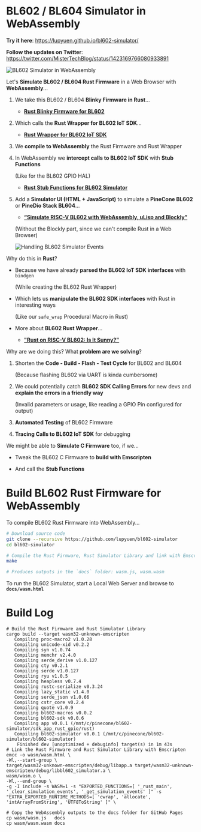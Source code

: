 # BL602 / BL604 Simulator in WebAssembly

__Try it here__: https://lupyuen.github.io/bl602-simulator/

__Follow the updates on Twitter__: https://twitter.com/MisterTechBlog/status/1423169766080933891

![BL602 Simulator in WebAssembly](https://lupyuen.github.io/images/adc-simulator2.png)

Let's __Simulate BL602 / BL604 Rust Firmware__ in a Web Browser with __WebAssembly__...

1.  We take this BL602 / BL604 __Blinky Firmware in Rust__...

    - [__Rust Blinky Firmware for BL602__](sdk_app_rust_gpio/rust/src/lib.rs)

1.  Which calls the __Rust Wrapper for BL602 IoT SDK__...

    - [__Rust Wrapper for BL602 IoT SDK__](https://crates.io/crates/bl602-sdk)

1.  We __compile to WebAssembly__ the Rust Firmware and Rust Wrapper

1.  In WebAssembly we __intercept calls to BL602 IoT SDK__ with __Stub Functions__

    (Like for the BL602 GPIO HAL)

    - [__Rust Stub Functions for BL602 Simulator__](bl602-simulator/src/lib.rs)

1.  Add a __Simulator UI (HTML + JavaScript)__ to simulate a __PineCone BL602__ or __PineDio Stack BL604__...

    - [__“Simulate RISC-V BL602 with WebAssembly, uLisp and Blockly”__](https://lupyuen.github.io/articles/wasm)
    
    (Without the Blockly part, since we can't compile Rust in a Web Browser)
    
    ![Handling BL602 Simulator Events](https://lupyuen.github.io/images/rust-simulator.png)

Why do this in __Rust__?

- Because we have already __parsed the BL602 IoT SDK interfaces__ with `bindgen`

  (While creating the BL602 Rust Wrapper) 

- Which lets us __manipulate the BL602 SDK interfaces__ with Rust in interesting ways

  (Like our `safe_wrap` Procedural Macro in Rust)
    
- More about __BL602 Rust Wrapper__...

  - [__"Rust on RISC-V BL602: Is It Sunny?"__](https://lupyuen.github.io/articles/adc)

Why are we doing this? What __problem are we solving__?

1.  Shorten the __Code - Build - Flash - Test Cycle__ for BL602 and BL604

    (Because flashing BL602 via UART is kinda cumbersome)
    
1.  We could potentially catch __BL602 SDK Calling Errors__ for new devs and __explain the errors in a friendly way__

    (Invalid parameters or usage, like reading a GPIO Pin configured for output)

1.  __Automated Testing__ of BL602 Firmware

1.  __Tracing Calls to BL602 IoT SDK__ for debugging

We might be able to __Simulate C Firmware__ too, if we...
    
- Tweak the BL602 C Firmware to __build with Emscripten__

- And call the __Stub Functions__

# Build BL602 Rust Firmware for WebAssembly

To compile BL602 Rust Firmware into WebAssembly...

```bash
# Download source code
git clone --recursive https://github.com/lupyuen/bl602-simulator
cd bl602-simulator

# Compile the Rust Firmware, Rust Simulator Library and link with Emscripten
make

# Produces outputs in the `docs` folder: wasm.js, wasm.wasm
```

To run the BL602 Simulator, start a Local Web Server and browse to __`docs/wasm.html`__

# Build Log

```text
# Build the Rust Firmware and Rust Simulator Library
cargo build --target wasm32-unknown-emscripten
   Compiling proc-macro2 v1.0.28
   Compiling unicode-xid v0.2.2
   Compiling syn v1.0.74
   Compiling memchr v2.4.0
   Compiling serde_derive v1.0.127
   Compiling cty v0.2.1
   Compiling serde v1.0.127
   Compiling ryu v1.0.5
   Compiling heapless v0.7.4
   Compiling rustc-serialize v0.3.24
   Compiling lazy_static v1.4.0
   Compiling serde_json v1.0.66
   Compiling cstr_core v0.2.4
   Compiling quote v1.0.9
   Compiling bl602-macros v0.0.2
   Compiling bl602-sdk v0.0.6
   Compiling app v0.0.1 (/mnt/c/pinecone/bl602-simulator/sdk_app_rust_gpio/rust)
   Compiling bl602-simulator v0.0.1 (/mnt/c/pinecone/bl602-simulator/bl602-simulator)
    Finished dev [unoptimized + debuginfo] target(s) in 1m 43s
# Link the Rust Firmware and Rust Simulator Library with Emscripten
emcc -o wasm/wasm.html \
-Wl,--start-group \
target/wasm32-unknown-emscripten/debug/libapp.a target/wasm32-unknown-emscripten/debug/libbl602_simulator.a \
wasm/wasm.o \
-Wl,--end-group \
-g -I include -s WASM=1 -s "EXPORTED_FUNCTIONS=[ '_rust_main', '_clear_simulation_events', '_get_simulation_events' ]" -s "EXTRA_EXPORTED_RUNTIME_METHODS=[ 'cwrap', 'allocate', 'intArrayFromString', 'UTF8ToString' ]" \

# Copy the WebAssembly outputs to the docs folder for GitHub Pages
cp wasm/wasm.js   docs
cp wasm/wasm.wasm docs
```

